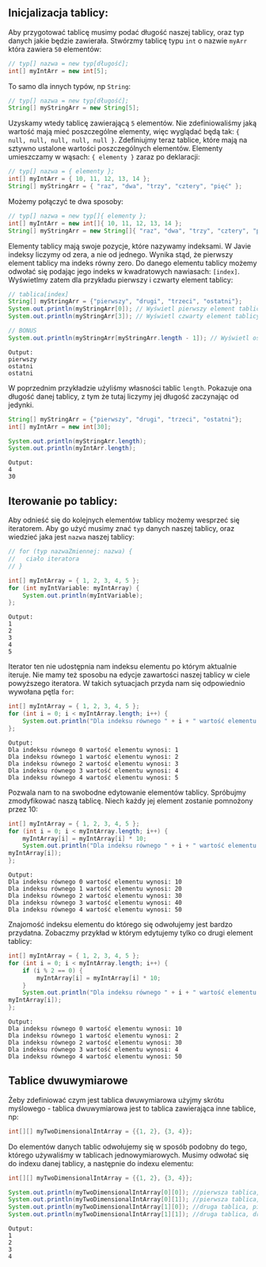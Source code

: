 
## Inicjalizacja tablicy:
Aby przygotować tablicę musimy podać długość naszej tablicy, oraz typ danych jakie będzie zawierała. Stwórzmy tablicę typu `int` o nazwie `myArr` która zawiera `50` elementów:

```java
// typ[] nazwa = new typ[długość];
int[] myIntArr = new int[5];
```

To samo dla innych typów, np `String`:
```java
// typ[] nazwa = new typ[długość];
String[] myStringArr = new String[5];
```

Uzyskamy wtedy tablicę zawierającą `5` elementów. Nie zdefiniowaliśmy jaką wartość mają mieć poszczególne elementy, więc wyglądać będą tak: `{ null, null, null, null, null }`. 
Zdefiniujmy teraz tablice, które mają na sztywno ustalone wartości poszczególnych elementów. Elementy umieszczamy w wąsach: `{ elementy }` zaraz po deklaracji:
```java
// typ[] nazwa = { elementy };
int[] myIntArr = { 10, 11, 12, 13, 14 };
String[] myStringArr = { "raz", "dwa", "trzy", "cztery", "pięć" };
```

Możemy połączyć te dwa sposoby:
```java
// typ[] nazwa = new typ[]{ elementy };
int[] myIntArr = new int[]{ 10, 11, 12, 13, 14 };
String[] myStringArr = new String[]{ "raz", "dwa", "trzy", "cztery", "pięć" };
```

Elementy tablicy mają swoje pozycje, które nazywamy indeksami. W Javie indeksy liczymy od zera, a nie od jednego. Wynika stąd, że pierwszy element tablicy ma indeks równy zero. Do danego elementu tablicy możemy odwołać się podając jego indeks w kwadratowych nawiasach: `[index]`. Wyświetlmy zatem dla przykładu pierwszy i czwarty element tablicy:

```java
// tablica[index]
String[] myStringArr = {"pierwszy", "drugi", "trzeci", "ostatni"};
System.out.println(myStringArr[0]); // Wyświetl pierwszy element tablicy
System.out.println(myStringArr[3]); // Wyświetl czwarty element tablicy

// BONUS
System.out.println(myStringArr[myStringArr.length - 1]); // Wyświetl ostatni element tablicy
```
```
Output:
pierwszy
ostatni
ostatni
```

W poprzednim przykładzie użyliśmy własności tablic `length`. Pokazuje ona długość danej tablicy, z tym że tutaj liczymy jej długość zaczynając od jedynki.
```java
String[] myStringArr = {"pierwszy", "drugi", "trzeci", "ostatni"};
int[] myIntArr = new int[30];

System.out.println(myStringArr.length);
System.out.println(myIntArr.length);
```
```
Output:
4
30
```
## Iterowanie po tablicy:

Aby odnieść się do kolejnych elementów tablicy możemy wesprzeć się iteratorem. Aby go użyć musimy znać `typ` danych naszej tablicy, oraz wiedzieć jaka jest `nazwa` naszej tablicy: 
```java
// for (typ nazwaZmiennej: nazwa) {
//	 ciało iteratora
// }

int[] myIntArray = { 1, 2, 3, 4, 5 };
for (int myIntVariable: myIntArray) {
	System.out.println(myIntVariable);
};
```
```
Output:
1
2
3
4
5
```

Iterator ten nie udostępnia nam indeksu elementu po którym aktualnie iteruje. Nie mamy też sposobu na edycje zawartości naszej tablicy w ciele powyższego iteratora. W takich sytuacjach przyda nam się odpowiednio wywołana pętla `for`:
```java
int[] myIntArray = { 1, 2, 3, 4, 5 };
for (int i = 0; i < myIntArray.length; i++) {
	System.out.println("Dla indeksu równego " + i + " wartość elementu wynosi: " + myIntArray[i]);
};
```
```
Output:
Dla indeksu równego 0 wartość elementu wynosi: 1
Dla indeksu równego 1 wartość elementu wynosi: 2
Dla indeksu równego 2 wartość elementu wynosi: 3
Dla indeksu równego 3 wartość elementu wynosi: 4
Dla indeksu równego 4 wartość elementu wynosi: 5
```

Pozwala nam to na swobodne edytowanie elementów tablicy. Spróbujmy zmodyfikować naszą tablicę. Niech każdy jej element zostanie pomnożony przez 10:
```java
int[] myIntArray = { 1, 2, 3, 4, 5 };
for (int i = 0; i < myIntArray.length; i++) {
	myIntArray[i] = myIntArray[i] * 10;
	System.out.println("Dla indeksu równego " + i + " wartość elementu wynosi: " + 
myIntArray[i]);
};
```
```
Output:
Dla indeksu równego 0 wartość elementu wynosi: 10
Dla indeksu równego 1 wartość elementu wynosi: 20
Dla indeksu równego 2 wartość elementu wynosi: 30
Dla indeksu równego 3 wartość elementu wynosi: 40
Dla indeksu równego 4 wartość elementu wynosi: 50
```

Znajomość indeksu elementu do którego się odwołujemy jest bardzo przydatna. Zobaczmy przykład w którym edytujemy tylko co drugi element tablicy:
```java
int[] myIntArray = { 1, 2, 3, 4, 5 };
for (int i = 0; i < myIntArray.length; i++) {
	if (i % 2 == 0) {
		myIntArray[i] = myIntArray[i] * 10;
	}
	System.out.println("Dla indeksu równego " + i + " wartość elementu wynosi: " + 
myIntArray[i]);
};
```
```
Output:
Dla indeksu równego 0 wartość elementu wynosi: 10
Dla indeksu równego 1 wartość elementu wynosi: 2
Dla indeksu równego 2 wartość elementu wynosi: 30
Dla indeksu równego 3 wartość elementu wynosi: 4
Dla indeksu równego 4 wartość elementu wynosi: 50
```

## Tablice dwuwymiarowe

Żeby zdefiniować czym jest tablica dwuwymiarowa użyjmy skrótu myślowego - tablica dwuwymiarowa jest to tablica zawierająca inne tablice, np:
```java
int[][] myTwoDimensionalIntArray = {{1, 2}, {3, 4}};
```

Do elementów danych tablic odwołujemy się w sposób podobny do tego, którego używaliśmy w tablicach jednowymiarowych. Musimy odwołać się do indexu danej tablicy, a następnie do indexu elementu:
```java
int[][] myTwoDimensionalIntArray = {{1, 2}, {3, 4}};

System.out.println(myTwoDimensionalIntArray[0][0]); //pierwsza tablica, pierwszy element
System.out.println(myTwoDimensionalIntArray[0][1]); //pierwsza tablica, drugi element
System.out.println(myTwoDimensionalIntArray[1][0]); //druga tablica, pierwszy element
System.out.println(myTwoDimensionalIntArray[1][1]); //druga tablica, drugi element
```
```
Output:
1
2
3
4
```

